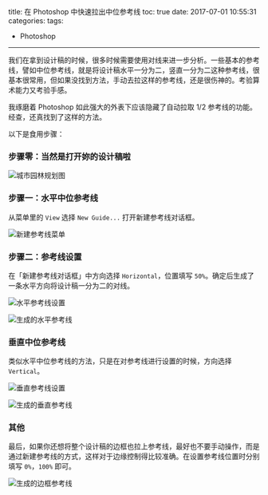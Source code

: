 title:  在 Photoshop 中快速拉出中位参考线
toc: true
date: 2017-07-01 10:55:31
categories: 
tags:
- Photoshop
---

我们在拿到设计稿的时候，很多时候需要使用对线来进一步分析。一些基本的参考线，譬如中位参考线，就是将设计稿水平一分为二，竖直一分为二这种参考线，很基本很常用，但如果没找到方法，手动去拉这样的参考线，还是很伤神的。考验算术能力又考验手感。
<!-- more -->

我琢磨着 Photoshop 如此强大的外表下应该隐藏了自动拉取 1/2 参考线的功能。经查，还真找到了这样的方法。

以下是食用步骤：


### 步骤零：当然是打开妳的设计稿啦

![城市园林规划图](1.jpg)

### 步骤一：水平中位参考线

从菜单里的 `View` 选择 `New Guide...` 打开新建参考线对话框。

![新建参考线菜单](2.jpg)

### 步骤二：参考线设置

在「新建参考线对话框」中方向选择 `Horizontal`，位置填写 `50%`。确定后生成了一条水平方向将设计稿一分为二的对线。

![水平参考线设置](3.png)

![生成的水平参考线](4.jpg)

### 垂直中位参考线

类似水平中位参考线的方法，只是在对参考线进行设置的时候，方向选择 `Vertical`。

![垂直参考线设置](5.png)

![生成的垂直参考线](6.jpg)

### 其他

最后，如果你还想将整个设计稿的边框也拉上参考线，最好也不要手动操作，而是通过新建参考线的方式，这样对于边缘控制得比较准确。在设置参考线位置时分别填写 `0%`，`100%` 即可。

![生成的边框参考线](7.jpg)



